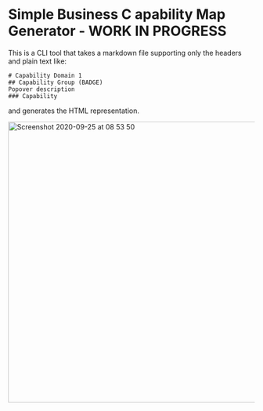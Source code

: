 # Simple Business C apability Map Generator - WORK IN PROGRESS
This is a CLI tool that takes a markdown file supporting only the headers and plain text like:
````
# Capability Domain 1
## Capability Group (BADGE) 
Popover description
### Capability
````
and generates the HTML representation.

<img width="573" alt="Screenshot 2020-09-25 at 08 53 50" src="https://user-images.githubusercontent.com/1624855/94242608-986f0f00-ff16-11ea-9cb9-8fca8ae94a08.png">
